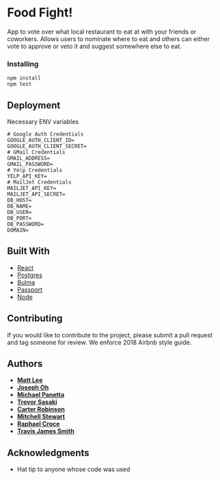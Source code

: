 # Food Fight!

App to vote over what local restaurant to eat at with your friends or coworkers. Allows users to nominate where to eat and others can either vote to approve or veto it and suggest somewhere else to eat.

### Installing

```
npm install
npm test
```

## Deployment

Necessary ENV variables

```
# Google Auth Credentials
GOOGLE_AUTH_CLIENT_ID=
GOOGLE_AUTH_CLIENT_SECRET=
# GMail Credentials
GMAIL_ADDRESS=
GMAIL_PASSWORD=
# Yelp Credentials
YELP_API_KEY=
# MailJet Credentials
MAILJET_API_KEY=
MAILJET_API_SECRET=
DB_HOST=
DB_NAME=
DB_USER=
DB_PORT=
DB_PASSWORD=
DOMAIN=
```


## Built With

- [React](https://reactjs.org/)
- [Postgres](https://www.postgresql.org/)
- [Bulma](https://bulma.io/)
- [Passport](http://www.passportjs.org/)
- [Node](https://nodejs.org/en/)


## Contributing

If you would like to contribute to the project, please submit a pull request and tag someone for review. We enforce 2018 Airbnb style guide.

## Authors
- [**Matt Lee**](https://github.com/mattacus)
- [**Joseph Oh**](https://github.com/ohyjoseph)
- [**Michael Panetta**](https://github.com/panetters)
- [**Trevor Sasaki**](https://github.com/Trevsaki)
- [**Carter Robinson**](https://github.com/ctrobins)
- [**Mitchell Stewart**](https://github.com/mitchstewart08)
- [**Raphael Croce**](https://github.com/riffryder)
- [**Travis James Smith**](https://github.com/Trajamsmith)

## Acknowledgments

- Hat tip to anyone whose code was used

